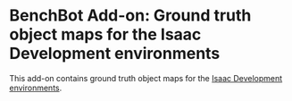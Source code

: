 # BenchBot Add-on: Ground truth object maps for the Isaac Development environments

This add-on contains ground truth object maps for the [Isaac Development environments](https://github.com/benchbot-addons/envs_isaac_develop).
